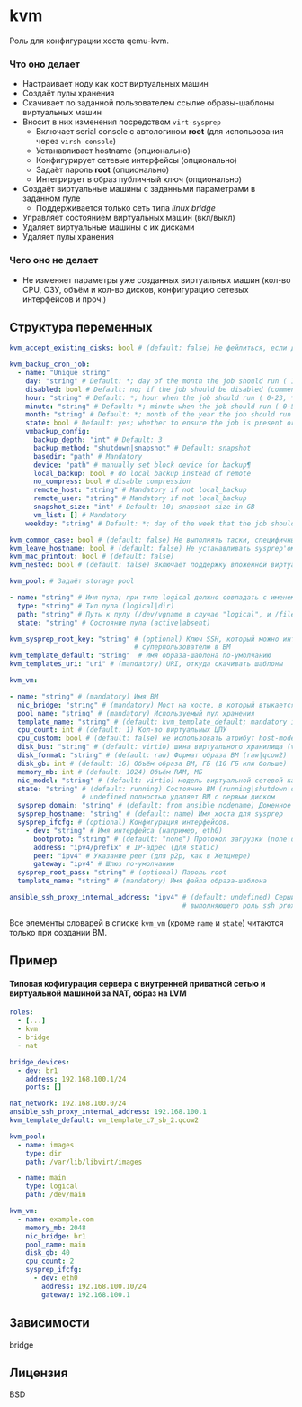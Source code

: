kvm
===
Роль для конфигурации хоста qemu-kvm.
### Что оно делает
* Настраивает ноду как хост виртуальных машин
* Создаёт пулы хранения
* Скачивает по заданной пользователем ссылке образы-шаблоны виртуальных машин
* Вносит в них изменения посредством `virt-sysprep`
  * Включает serial console с автологином **root** (для использования через `virsh console`)
  * Устанавливает hostname (опционально)
  * Конфигурирует сетевые интерфейсы (опционально)
  * Задаёт пароль **root** (опционально)
  * Интегрирует в образ публичный ключ (опционально)
* Создаёт виртуальные машины с заданными параметрами в заданном пуле
  * Поддерживается только сеть типа *linux bridge*
* Управляет состоянием виртуальных машин (вкл/выкл)
* Удаляет виртуальные машины с их дисками
* Удаляет пулы хранения
### Чего оно не делает
* Не изменяет параметры уже созданных виртуальных машин (кол-во CPU, ОЗУ, объём и кол-во дисков, конфигурацию сетевых интерфейсов и проч.)
## Структура переменных
```yaml
kvm_accept_existing_disks: bool # (default: false) Не фейлиться, если диск для ВМ уже существует

kvm_backup_cron_job:
  - name: "Unique string"
    day: "string" # Default: *; day of the month the job should run ( 1-31, *, */2, etc )
    disabled: bool # Default: no; if the job should be disabled (commented out) in the crontab
    hour: "string" # Default: *; hour when the job should run ( 0-23, *, */2, etc )
    minute: "string" # Default: *; minute when the job should run ( 0-59, *, */2, etc )
    month: "string" # Default: *; month of the year the job should run ( 1-12, *, */2, etc )
    state: bool # Default: yes; whether to ensure the job is present or absent
    vmbackup_config:
      backup_depth: "int" # Default: 3
      backup_method: "shutdown|snapshot" # Default: snapshot
      basedir: "path" # Mandatory
      device: "path" # manually set block device for backup¶
      local_backup: bool # do local backup instead of remote
      no_compress: bool # disable compression 
      remote_host: "string" # Mandatory if not local_backup
      remote_user: "string" # Mandatory if not local_backup
      snapshot_size: "int" # Default: 10; snapshot size in GB
      vm_list: [] # Mandatory
    weekday: "string" # Default: *; day of the week that the job should run ( 0-6 for Sunday-Saturday, *, etc )

kvm_common_case: bool # (default: false) Не выполнять таски, специфичные для Southbridge
kvm_leave_hostname: bool # (default: false) Не устанавливать sysprep'ом hostname
kvm_mac_printout: bool # (default: false)
kvm_nested: bool # (default: false) Включает поддержку вложенной виртуализации

kvm_pool: # Задаёт storage pool

- name: "string" # Имя пула; при типе logical должно совпадать с именем VG
  type: "string" # Тип пула (logical|dir)
  path: "string" # Путь к пулу (/dev/vgname в случае "logical", и /file/system/path в случае "dir")
  state: "string" # Состояние пула (active|absent)

kvm_sysprep_root_key: "string" # (optional) Ключ SSH, который можно интегрировать
                               # суперпользователю в ВМ
kvm_template_default: "string"  # Имя образа-шаблона по-умолчанию
kvm_templates_uri: "uri" # (mandatory) URI, откуда скачивать шаблоны

kvm_vm:

- name: "string" # (mandatory) Имя ВМ
  nic_bridge: "string" # (mandatory) Мост на хосте, в который втыкается ВМ
  pool_name: "string" # (mandatory) Используемый пул хранения
  template_name: "string" # (default: kvm_template_default; mandatory if not set) Имя образа-шаблона
  cpu_count: int # (default: 1) Кол-во виртуальных ЦПУ
  cpu_custom: bool # (default: false) не использовать атрибут host-model для описания гостевого ЦПУ
  disk_bus: "string" # (default: virtio) шина виртуального хранилища (virtio|ide|scsi|sata|usb)
  disk_format: "string" # (default: raw) Формат образа ВМ (raw|qcow2)
  disk_gb: int # (default: 16) Объём образа ВМ, ГБ (10 ГБ или больше)
  memory_mb: int # (default: 1024) Объём RAM, МБ
  nic_model: "string" # (default: virtio) модель виртуальной сетевой карты (virtio|e1000|rtl8139)
  state: "string" # (default: running) Состояние ВМ (running|shutdown|destroyed|paused|undefined);
                  # undefined полностью удаляет ВМ с первым диском
  sysprep_domain: "string" # (default: from ansible_nodename) Доменное имя для sysprep
  sysprep_hostname: "string" # (default: name) Имя хоста для sysprep
  sysprep_ifcfg: # (optional) Конфигурация интерфейсов.
    - dev: "string" # Имя интерфейса (например, eth0)
      bootproto: "string" # (default: "none") Протокол загрузки (none|dhcp)
      address: "ipv4/prefix" # IP-адрес (для static)
      peer: "ipv4" # Указание peer (для p2p, как в Хетцнере)
      gateway: "ipv4" # Шлюз по-умолчанию
  sysprep_root_pass: "string" # (optional) Пароль root
  template_name: "string" # (mandatory) Имя файла образа-шаблона

ansible_ssh_proxy_internal_address: "ipv4" # (default: undefined) Серый адрес сервера,
                                           # выполняющего роль ssh proxy (ProxyCommand)
```
Все элементы словарей в списке `kvm_vm` (кроме `name` и `state`) читаются только при создании ВМ.
## Пример
#### Типовая кофигурация сервера с внутренней приватной сетью и виртуальной машиной за NAT, образ на LVM
```yaml
roles:
  - [...]
  - kvm
  - bridge
  - nat

bridge_devices:
  - dev: br1
    address: 192.168.100.1/24
    ports: []

nat_network: 192.168.100.0/24
ansible_ssh_proxy_internal_address: 192.168.100.1
kvm_template_default: vm_template_c7_sb_2.qcow2

kvm_pool:
  - name: images
    type: dir
    path: /var/lib/libvirt/images

  - name: main
    type: logical
    path: /dev/main

kvm_vm:
  - name: example.com
    memory_mb: 2048
    nic_bridge: br1
    pool_name: main
    disk_gb: 40
    cpu_count: 2
    sysprep_ifcfg:
      - dev: eth0
        address: 192.168.100.10/24
        gateway: 192.168.100.1
```
## Зависимости
bridge
## Лицензия
BSD
